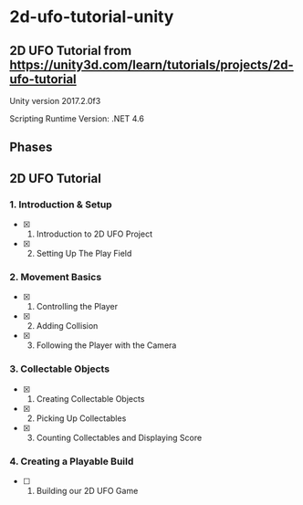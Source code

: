# 2d-ufo-tutorial-unity

## 2D UFO Tutorial from https://unity3d.com/learn/tutorials/projects/2d-ufo-tutorial

Unity version 2017.2.0f3

Scripting Runtime Version: .NET 4.6

## Phases

## 2D UFO Tutorial

### 1. Introduction & Setup

- [x] 01. Introduction to 2D UFO Project
- [x] 02. Setting Up The Play Field

### 2. Movement Basics

- [x] 01. Controlling the Player
- [x] 02. Adding Collision
- [x] 03. Following the Player with the Camera

### 3. Collectable Objects

- [x] 01. Creating Collectable Objects
- [x] 02. Picking Up Collectables
- [x] 03. Counting Collectables and Displaying Score

### 4. Creating a Playable Build

- [ ] 01. Building our 2D UFO Game